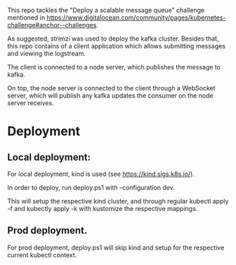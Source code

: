 This repo tackles the "Deploy a scalable message queue" challenge mentioned in https://www.digitalocean.com/community/pages/kubernetes-challenge#anchor--challenges.

As suggested, strimzi was used to deploy the kafka cluster. Besides that, this repo contains of a client application which allows submitting messages and viewing the logstream.

The client is connected to a node server, which publishes the message to kafka.

On top, the node server is connected to the client through a WebSocket server, which will publish any kafka updates the consumer on the node server receives.

# Deployment

## Local deployment:

For local deployment, kind is used (see https://kind.sigs.k8s.io/).

In order to deploy, run deploy.ps1 with -configuration dev.

This will setup the respective kind cluster, and through regular kubectl apply -f and kubectly apply -k with kustomize the respective mappings.

## Prod deployment.

For prod deployment, deploy.ps1 will skip kind and setup for the respective current kubectl context.
